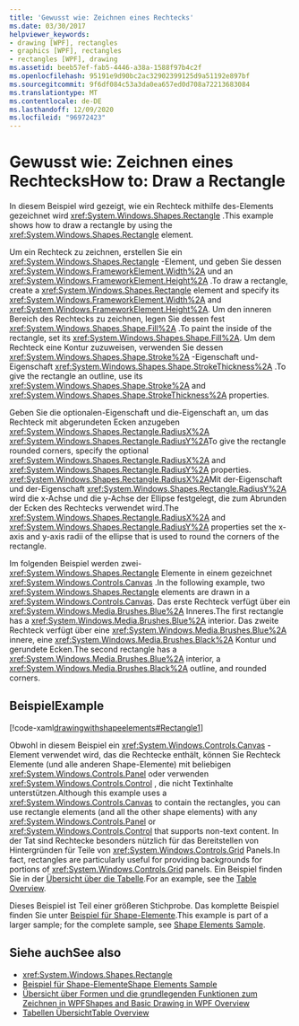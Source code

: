 ```yaml
---
title: 'Gewusst wie: Zeichnen eines Rechtecks'
ms.date: 03/30/2017
helpviewer_keywords:
- drawing [WPF], rectangles
- graphics [WPF], rectangles
- rectangles [WPF], drawing
ms.assetid: beeb57ef-fab5-4446-a38a-1588f97b4c2f
ms.openlocfilehash: 95191e9d90bc2ac32902399125d9a51192e897bf
ms.sourcegitcommit: 9f6df084c53a3da0ea657ed0d708a72213683084
ms.translationtype: MT
ms.contentlocale: de-DE
ms.lasthandoff: 12/09/2020
ms.locfileid: "96972423"
---
```

# <a name="how-to-draw-a-rectangle"></a><span data-ttu-id="33666-102">Gewusst wie: Zeichnen eines Rechtecks</span><span class="sxs-lookup"><span data-stu-id="33666-102">How to: Draw a Rectangle</span></span>
<span data-ttu-id="33666-103">In diesem Beispiel wird gezeigt, wie ein Rechteck mithilfe des-Elements gezeichnet wird <xref:System.Windows.Shapes.Rectangle> .</span><span class="sxs-lookup"><span data-stu-id="33666-103">This example shows how to draw a rectangle by using the <xref:System.Windows.Shapes.Rectangle> element.</span></span>  
  
 <span data-ttu-id="33666-104">Um ein Rechteck zu zeichnen, erstellen Sie ein <xref:System.Windows.Shapes.Rectangle> -Element, und geben Sie dessen <xref:System.Windows.FrameworkElement.Width%2A> und an <xref:System.Windows.FrameworkElement.Height%2A> .</span><span class="sxs-lookup"><span data-stu-id="33666-104">To draw a rectangle, create a <xref:System.Windows.Shapes.Rectangle> element and specify its <xref:System.Windows.FrameworkElement.Width%2A> and <xref:System.Windows.FrameworkElement.Height%2A>.</span></span> <span data-ttu-id="33666-105">Um den inneren Bereich des Rechtecks zu zeichnen, legen Sie dessen fest <xref:System.Windows.Shapes.Shape.Fill%2A> .</span><span class="sxs-lookup"><span data-stu-id="33666-105">To paint the inside of the rectangle, set its <xref:System.Windows.Shapes.Shape.Fill%2A>.</span></span> <span data-ttu-id="33666-106">Um dem Rechteck eine Kontur zuzuweisen, verwenden Sie dessen <xref:System.Windows.Shapes.Shape.Stroke%2A> -Eigenschaft und-Eigenschaft <xref:System.Windows.Shapes.Shape.StrokeThickness%2A> .</span><span class="sxs-lookup"><span data-stu-id="33666-106">To give the rectangle an outline, use its <xref:System.Windows.Shapes.Shape.Stroke%2A> and <xref:System.Windows.Shapes.Shape.StrokeThickness%2A> properties.</span></span>  
  
 <span data-ttu-id="33666-107">Geben Sie die optionalen-Eigenschaft und die-Eigenschaft an, um das Rechteck mit abgerundeten Ecken anzugeben <xref:System.Windows.Shapes.Rectangle.RadiusX%2A> <xref:System.Windows.Shapes.Rectangle.RadiusY%2A></span><span class="sxs-lookup"><span data-stu-id="33666-107">To give the rectangle rounded corners, specify the optional <xref:System.Windows.Shapes.Rectangle.RadiusX%2A> and <xref:System.Windows.Shapes.Rectangle.RadiusY%2A> properties.</span></span> <span data-ttu-id="33666-108"><xref:System.Windows.Shapes.Rectangle.RadiusX%2A>Mit der-Eigenschaft und der-Eigenschaft <xref:System.Windows.Shapes.Rectangle.RadiusY%2A> wird die x-Achse und die y-Achse der Ellipse festgelegt, die zum Abrunden der Ecken des Rechtecks verwendet wird.</span><span class="sxs-lookup"><span data-stu-id="33666-108">The <xref:System.Windows.Shapes.Rectangle.RadiusX%2A> and <xref:System.Windows.Shapes.Rectangle.RadiusY%2A> properties set the x-axis and y-axis radii of the ellipse that is used to round the corners of the rectangle.</span></span>  
  
 <span data-ttu-id="33666-109">Im folgenden Beispiel werden zwei- <xref:System.Windows.Shapes.Rectangle> Elemente in einem gezeichnet <xref:System.Windows.Controls.Canvas> .</span><span class="sxs-lookup"><span data-stu-id="33666-109">In the following example, two <xref:System.Windows.Shapes.Rectangle> elements are drawn in a <xref:System.Windows.Controls.Canvas>.</span></span> <span data-ttu-id="33666-110">Das erste Rechteck verfügt über ein <xref:System.Windows.Media.Brushes.Blue%2A> Inneres.</span><span class="sxs-lookup"><span data-stu-id="33666-110">The first rectangle has a <xref:System.Windows.Media.Brushes.Blue%2A> interior.</span></span> <span data-ttu-id="33666-111">Das zweite Rechteck verfügt über eine <xref:System.Windows.Media.Brushes.Blue%2A> innere, eine <xref:System.Windows.Media.Brushes.Black%2A> Kontur und gerundete Ecken.</span><span class="sxs-lookup"><span data-stu-id="33666-111">The second rectangle has a <xref:System.Windows.Media.Brushes.Blue%2A> interior, a <xref:System.Windows.Media.Brushes.Black%2A> outline, and rounded corners.</span></span>  
  
## <a name="example"></a><span data-ttu-id="33666-112">Beispiel</span><span class="sxs-lookup"><span data-stu-id="33666-112">Example</span></span>  
 [!code-xaml[drawingwithshapeelements#Rectangle1](~/samples/snippets/csharp/VS_Snippets_Wpf/DrawingWithShapeElements/CS/rectangleexample.xaml#rectangle1)]  
  
 <span data-ttu-id="33666-113">Obwohl in diesem Beispiel ein <xref:System.Windows.Controls.Canvas> -Element verwendet wird, das die Rechtecke enthält, können Sie Rechteck Elemente (und alle anderen Shape-Elemente) mit beliebigen <xref:System.Windows.Controls.Panel> oder verwenden <xref:System.Windows.Controls.Control> , die nicht Textinhalte unterstützen.</span><span class="sxs-lookup"><span data-stu-id="33666-113">Although this example uses a <xref:System.Windows.Controls.Canvas> to contain the rectangles, you can use rectangle elements (and all the other shape elements) with any <xref:System.Windows.Controls.Panel> or <xref:System.Windows.Controls.Control> that supports non-text content.</span></span> <span data-ttu-id="33666-114">In der Tat sind Rechtecke besonders nützlich für das Bereitstellen von Hintergründen für Teile von <xref:System.Windows.Controls.Grid> Panels.</span><span class="sxs-lookup"><span data-stu-id="33666-114">In fact, rectangles are particularly useful for providing backgrounds for portions of <xref:System.Windows.Controls.Grid> panels.</span></span> <span data-ttu-id="33666-115">Ein Beispiel finden Sie in der [Übersicht über die Tabelle](../advanced/table-overview.md).</span><span class="sxs-lookup"><span data-stu-id="33666-115">For an example, see the [Table Overview](../advanced/table-overview.md).</span></span>  
  
 <span data-ttu-id="33666-116">Dieses Beispiel ist Teil einer größeren Stichprobe. Das komplette Beispiel finden Sie unter [Beispiel für Shape-Elemente](https://github.com/Microsoft/WPF-Samples/tree/master/Graphics/ShapeElements).</span><span class="sxs-lookup"><span data-stu-id="33666-116">This example is part of a larger sample; for the complete sample, see [Shape Elements Sample](https://github.com/Microsoft/WPF-Samples/tree/master/Graphics/ShapeElements).</span></span>  
  
## <a name="see-also"></a><span data-ttu-id="33666-117">Siehe auch</span><span class="sxs-lookup"><span data-stu-id="33666-117">See also</span></span>

- <xref:System.Windows.Shapes.Rectangle>
- [<span data-ttu-id="33666-118">Beispiel für Shape-Elemente</span><span class="sxs-lookup"><span data-stu-id="33666-118">Shape Elements Sample</span></span>](https://github.com/Microsoft/WPF-Samples/tree/master/Graphics/ShapeElements)
- [<span data-ttu-id="33666-119">Übersicht über Formen und die grundlegenden Funktionen zum Zeichnen in WPF</span><span class="sxs-lookup"><span data-stu-id="33666-119">Shapes and Basic Drawing in WPF Overview</span></span>](shapes-and-basic-drawing-in-wpf-overview.md)
- [<span data-ttu-id="33666-120">Tabellen Übersicht</span><span class="sxs-lookup"><span data-stu-id="33666-120">Table Overview</span></span>](../advanced/table-overview.md)
